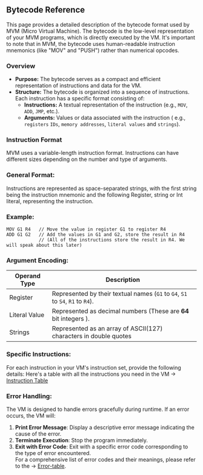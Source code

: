 ## Bytecode Reference

This page provides a detailed description of the bytecode format used by MVM (Micro Virtual Machine). The bytecode is
the low-level representation of your MVM programs, which is directly executed by the VM. It's important to note that in
MVM, the bytecode uses human-readable instruction mnemonics (like "MOV" and "PUSH") rather than numerical opcodes.

### Overview

* **Purpose:** The bytecode serves as a compact and efficient representation of instructions and data for the VM.
* **Structure:** The bytecode is organized into a sequence of instructions. Each instruction has a specific format
  consisting of:
	* **Instructions:** A textual representation of the instruction (e.g., `MOV`, `ADD`, `JMP`, etc.).
	* **Arguments:** Values or data associated with the instruction (
	  e.g., `registers` `IDs`, `memory addresses`,   `literal values` and `strings`).

### Instruction Format

MVM uses a variable-length instruction format. Instructions can have different sizes depending on the number and type of
arguments.

### **General Format:**

Instructions are represented as space-separated strings, with the first string being the instruction mnemonic and the
following Register, string or Int literal, representing the instruction.

### **Example:**

```
MOV G1 R4   // Move the value in register G1 to register R4
ADD G1 G2   // Add the values in G1 and G2, store the result in R4
            // (All of the instructions store the result in R4. We will speak about this later)
```

### **Argument Encoding:**

| Operand Type  | Description                                                                    |
|---------------|--------------------------------------------------------------------------------|
| Register      | Represented by their textual names (`G1` to `G4`, `S1` to `S4`, `R1` to `R4`). |
| Literal Value | Represented as decimal numbers (These are **64** bit integers ).               |
| Strings       | Represented as an array of ASCII(127) characters in double quotes              |

### **Specific Instructions:**

For each instruction in your VM's instruction set, provide the following details:
Here's a table with all the instructions you need in the VM → [Instruction Table](Instruction-Table)

### **Error Handling:**

The VM is designed to handle errors gracefully during runtime. If an error occurs, the VM will:

1. **Print Error Message**: Display a descriptive error message indicating the cause of the error.
2. **Terminate Execution**: Stop the program immediately.
3. **Exit with Error Code**: Exit with a specific error code corresponding to the type of error encountered.  
   For a comprehensive list of error codes and their meanings, please refer to the → [Error-table](Error-table).  


